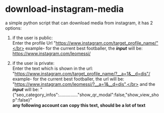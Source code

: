 # download-instagram-media
a simple python script that can download media from instagram, it has 2 options:</br>
1. if the user is public:</br>
  Enter the profile Url "https://www.instagram.com/target_profile_name/"</br>
  example- for the current best footballer, the ***input*** will be: https://www.instagram.com/leomessi/</br>
  
2. if the user is private:</br>
  Enter the text which is shown in the url: "https://www.instagram.com/target_profile_name/?__a=1&__d=dis"/</br>
  example- for the current best footballer, the url will be: "https://www.instagram.com/leomessi/?__a=1&__d=dis",</br>
  and the ***input*** will be: "{"seo_category_infos":..............."show_qr_modal":false,"show_view_shop":false}"</br>
  **any following account can copy this text, should be a lot of text**
  

